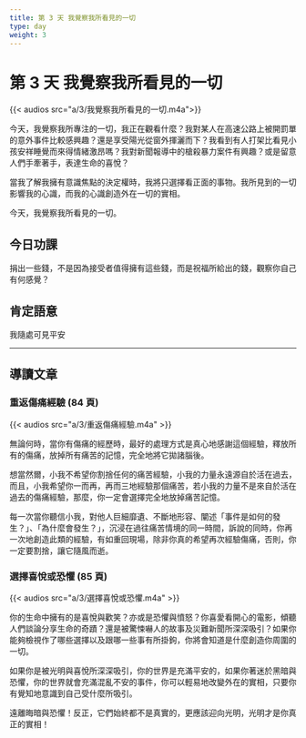 ```yaml
---
title: 第 3 天 我覺察我所看見的一切
type: day
weight: 3
---
```


# 第 3 天 我覺察我所看見的一切

{{< audios src="a/3/我覺察我所看見的一切.m4a">}}

今天，我覺察我所專注的一切，我正在觀看什麼？我對某人在高速公路上被開罰單的意外事件比較感興趣？還是享受陽光從窗外揮灑而下？我看到有人打架比看見小孩安祥睡覺而來得情緒激昂嗎？我對新聞報導中的槍殺暴力案件有興趣？或是留意人們手牽著手，表達生命的喜悅？

當我了解我擁有意識焦點的決定權時，我將只選擇看正面的事物。我所見到的一切影響我的心識，而我的心識創造外在一切的實相。

今天，我覺察我所看見的一切。

## 今日功課

捐出一些錢，不是因為接受者值得擁有這些錢，而是祝福所給出的錢，觀察你自己有何感覺？

## 肯定語意

我隨處可見平安

---

## 導讀文章

### 重返傷痛經驗 (84 頁)

{{< audios src="a/3/重返傷痛經驗.m4a" >}}

無論何時，當你有傷痛的經歷時，最好的處理方式是真心地感謝這個經驗，釋放所有的傷痛，放掉所有痛苦的記憶，完全地將它拋諸腦後。

想當然爾，小我不希望你割捨任何的痛苦經驗，小我的力量永遠源自於活在過去，而且，小我希望你一而再，再而三地經驗那個痛苦，若小我的力量不是來自於活在過去的傷痛經驗，那麼，你一定會選擇完全地放掉痛苦記憶。

每一次當你聽信小我，對他人巨細靡遺、不斷地形容、闡述「事件是如何的發生？」、「為什麼會發生？」，沉浸在過往痛苦情境的同一時間，訴說的同時，你再一次地創造此類的經驗，有如重回現場，除非你真的希望再次經驗傷痛，否則，你一定要割捨，讓它隨風而逝。

### 選擇喜悅或恐懼 (85 頁)

{{< audios src="a/3/選擇喜悅或恐懼.m4a" >}}

你的生命中擁有的是喜悅與歡笑？亦或是恐懼與憤怒？你喜愛看開心的電影，傾聽人們談論分享生命的奇蹟？還是被驚悚嚇人的故事及災難新聞所深深吸引？如果你能夠檢視作了哪些選擇以及跟哪一些事有所掛鉤，你將會知道是什麼創造你周圍的一切。

如果你是被光明與喜悅所深深吸引，你的世界是充滿平安的，如果你著迷於黑暗與恐懼，你的世界就會充滿混亂不安的事件，你可以輕易地改變外在的實相，只要你有覺知地意識到自己受什麼所吸引。

遠離晦暗與恐懼！反正，它們始終都不是真實的，更應該迎向光明，光明才是你真正的實相！
